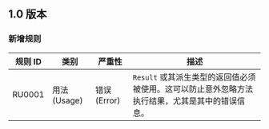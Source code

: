 ## 1.0 版本

### 新增规则

| 规则 ID  | 类别        | 严重性       | 描述                                                   |
|--------|-----------|-----------|------------------------------------------------------|
| RU0001 | 用法(Usage) | 错误(Error) | `Result` 或其派生类型的返回值必须被使用。这可以防止意外忽略方法执行结果，尤其是其中的错误信息。 |